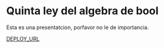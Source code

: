 # Quinta ley del algebra de bool
Esta es una presentatcion, porfavor no le de importancia.

[DEPLOY_URL](https://bitsbyseb.github.io/5leyBool)